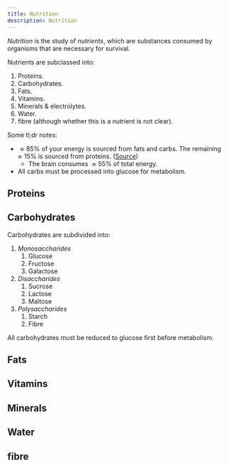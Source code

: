 ```yaml
---
title: Nutrition
description: Nutrition
---
```


*Nutrition* is the study of *nutrients*, which are substances consumed by organisms that are necessary for survival.

Nutrients are subclassed into:
1. Proteins.
2. Carbohydrates.
3. Fats.
4. Vitamins.
5. Minerals & electrolytes.
6. Water.
7. fibre (although whether this is a nutrient is not clear).

Some tl;dr notes:
- $\approx 85\%$ of your energy is sourced from fats and carbs. The remaining $\approx 15\%$ is sourced from proteins. ([Source](https://healthinfo.healthengine.com.au/introduction-to-nutrition))
    - The brain consumes $\approx 55\%$ of total energy.
- All carbs must be processed into glucose for metabolism.

## Proteins


## Carbohydrates

Carbohydrates are subdivided into:
1. *Monosaccharides*
    1. Glucose
    2. Fructose
    3. Galactose
2. *Disaccharides* 
    1. Sucrose
    2. Lactose
    3. Maltose
3. *Polysaccharides* 
    1. Starch
    2. Fibre

All carbohydrates must be reduced to glucose first before metabolism.

## Fats

## Vitamins

## Minerals

## Water

## fibre

